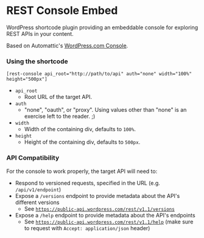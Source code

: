 # REST Console Embed

WordPress shortcode plugin providing an embeddable console for exploring REST APIs in your content.

Based on Automattic's [WordPress.com Console](https://developer.wordpress.com/docs/api/console/).

### Using the shortcode

`[rest-console api_root="http://path/to/api" auth="none" width="100%" height="500px"]`

* `api_root`
  * Root URL of the target API.
* `auth`
  * "none", "oauth", or "proxy".  Using values other than "none" is an exercise left to the reader. ;)
* `width`
  * Width of the containing div, defaults to `100%`.
* `height`
  * Height of the containing div, defaults to `500px`.

### API Compatibility

For the console to work properly, the target API will need to:

* Respond to versioned requests, specified in the URL (e.g. `/api/v1/endpoint`)
* Expose a `/versions` endpoint to provide metadata about the API's different versions
  * See [`https://public-api.wordpress.com/rest/v1.1/versions`](https://public-api.wordpress.com/rest/v1.1/versions)
* Expose a `/help` endpoint to provide metadata about the API's endpoints
  * See [`https://public-api.wordpress.com/rest/v1.1/help`](https://public-api.wordpress.com/rest/v1.1/help) (make sure to request with `Accept: application/json` header)
